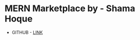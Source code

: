 # MERN Marketplace by - Shama Hoque

* GITHUB - [LINK](https://github.com/shamahoque/mern-mediastream)
